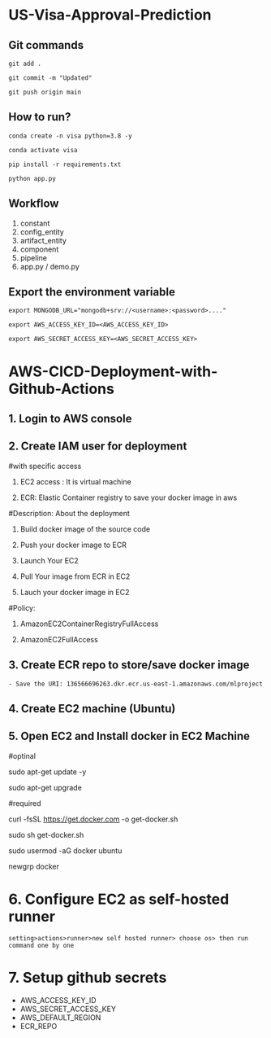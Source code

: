 # US-Visa-Approval-Prediction

## Git commands

```
git add .
```

```
git commit -m "Updated"
```

```
git push origin main
```

## How to run?

```
conda create -n visa python=3.8 -y
```

```
conda activate visa
```

```
pip install -r requirements.txt
```

```
python app.py
```

## Workflow

1. constant
2. config_entity
3. artifact_entity
4. component
5. pipeline
6. app.py / demo.py

## Export the environment variable

```
export MONGODB_URL="mongodb+srv://<username>:<password>...."
```

```
export AWS_ACCESS_KEY_ID=<AWS_ACCESS_KEY_ID>
```

```
export AWS_SECRET_ACCESS_KEY=<AWS_SECRET_ACCESS_KEY>
```



# AWS-CICD-Deployment-with-Github-Actions

## 1. Login to AWS console

## 2. Create IAM user for deployment

 #with specific access

 1. EC2 access : It is virtual machine

 2. ECR: Elastic Container registry to save your docker image in aws

 #Description: About the deployment

 1. Build docker image of the source code

 2. Push your docker image to ECR

 3. Launch Your EC2

 4. Pull Your image from ECR in EC2

 5. Lauch your docker image in EC2

 #Policy:

 1. AmazonEC2ContainerRegistryFullAccess

 2. AmazonEC2FullAccess

## 3. Create ECR repo to store/save docker image

    - Save the URI: 136566696263.dkr.ecr.us-east-1.amazonaws.com/mlproject

## 4. Create EC2 machine (Ubuntu)

## 5. Open EC2 and Install docker in EC2 Machine

 #optinal

 sudo apt-get update -y

 sudo apt-get upgrade

 #required

 curl -fsSL <https://get.docker.com> -o get-docker.sh

 sudo sh get-docker.sh

 sudo usermod -aG docker ubuntu

 newgrp docker

# 6. Configure EC2 as self-hosted runner

    setting>actions>runner>new self hosted runner> choose os> then run command one by one

# 7. Setup github secrets

- AWS_ACCESS_KEY_ID
- AWS_SECRET_ACCESS_KEY
- AWS_DEFAULT_REGION
- ECR_REPO
